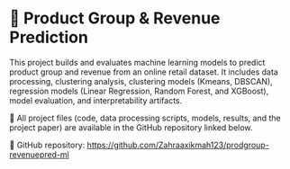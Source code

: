 # 🚀 Product Group & Revenue Prediction

This project builds and evaluates machine learning models to predict product group and revenue from an online retail dataset. It includes data processing, clustering analysis, clustering models (Kmeans, DBSCAN), regression models (Linear Regression, Random Forest, and XGBoost), model evaluation, and interpretability artifacts.

📁 All project files (code, data processing scripts, models, results, and the project paper) are available in the GitHub repository linked below.

🔗 GitHub repository: https://github.com/Zahraaxikmah123/prodgroup-revenuepred-ml
